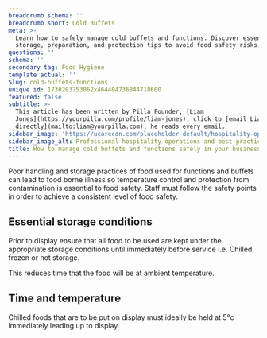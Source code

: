 ```yaml
---
breadcrumb schema: ''
breadcrumb short: Cold Buffets
meta: >-
  Learn how to safely manage cold buffets and functions. Discover essential
  storage, preparation, and protection tips to avoid food safety risks.
questions: ''
schema: ''
secondary tag: Food Hygiene
template actual: ''
Slug: cold-buffets-functions
unique id: 1730203753062x464404736844718600
featured: false
subtitle: >-
  This article has been written by Pilla Founder, [Liam
  Jones](https://yourpilla.com/profile/liam-jones), click to [email Liam
  directly](mailto:liam@yourpilla.com), he reads every email.
sidebar_image: 'https://ucarecdn.com/placeholder-default/hospitality-operations.jpg'
sidebar_image_alt: Professional hospitality operations and best practices
title: How to manage cold buffets and functions safely in your business.
---
```

Poor handling and storage practices of food used for functions and buffets can lead to food borne illness so temperature control and protection from contamination is essential to food safety. Staff must follow the safety points in order to achieve a consistent level of food safety.

 ## Essential storage conditions

 Prior to display ensure that all food to be used are kept under the appropriate storage conditions until immediately before service i.e. Chilled, frozen or hot storage.

 This reduces time that the food will be at ambient temperature.

 ## Time and temperature

 Chilled foods that are to be put on display must ideally be held at 5°c immediately leading up to display.
